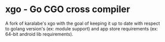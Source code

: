 # xgo - Go CGO cross compiler

A fork of karalabe's xgo with the goal of keeping it up to date with respect
to golang version's (ex: module support) and app store requirements (ex: 64-bit
android lib requirements).
